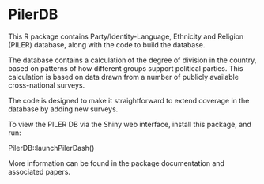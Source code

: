 # PilerDB

This R package contains Party/Identity-Language, Ethnicity and Religion (PILER)
database, along with the code to build the database.

The database contains a calculation of the degree of division in the country,
based on patterns of how different groups support political parties. This
calculation is based on data drawn from a number of publicly available
cross-national surveys.

The code is designed to make it straightforward to extend coverage in the
database by adding new surveys.

To view the PILER DB via the Shiny web interface, install this package, and run:

PilerDB::launchPilerDash()

More information can be found in the package documentation and associated
papers.
